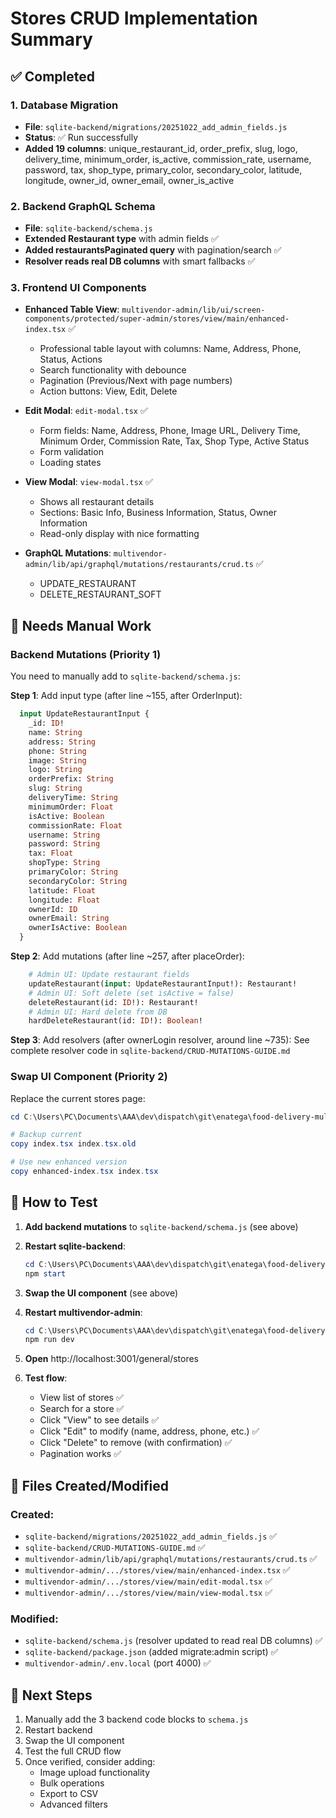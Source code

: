 # Stores CRUD Implementation Summary

## ✅ Completed

### 1. Database Migration
- **File**: `sqlite-backend/migrations/20251022_add_admin_fields.js`
- **Status**: ✅ Run successfully
- **Added 19 columns**: unique_restaurant_id, order_prefix, slug, logo, delivery_time, minimum_order, is_active, commission_rate, username, password, tax, shop_type, primary_color, secondary_color, latitude, longitude, owner_id, owner_email, owner_is_active

### 2. Backend GraphQL Schema
- **File**: `sqlite-backend/schema.js`
- **Extended Restaurant type** with admin fields ✅
- **Added restaurantsPaginated query** with pagination/search ✅
- **Resolver reads real DB columns** with smart fallbacks ✅

### 3. Frontend UI Components
- **Enhanced Table View**: `multivendor-admin/lib/ui/screen-components/protected/super-admin/stores/view/main/enhanced-index.tsx` ✅
  - Professional table layout with columns: Name, Address, Phone, Status, Actions
  - Search functionality with debounce
  - Pagination (Previous/Next with page numbers)
  - Action buttons: View, Edit, Delete
  
- **Edit Modal**: `edit-modal.tsx` ✅
  - Form fields: Name, Address, Phone, Image URL, Delivery Time, Minimum Order, Commission Rate, Tax, Shop Type, Active Status
  - Form validation
  - Loading states
  
- **View Modal**: `view-modal.tsx` ✅
  - Shows all restaurant details
  - Sections: Basic Info, Business Information, Status, Owner Information
  - Read-only display with nice formatting

- **GraphQL Mutations**: `multivendor-admin/lib/api/graphql/mutations/restaurants/crud.ts` ✅
  - UPDATE_RESTAURANT
  - DELETE_RESTAURANT_SOFT

## 🔧 Needs Manual Work

### Backend Mutations (Priority 1)
You need to manually add to `sqlite-backend/schema.js`:

**Step 1**: Add input type (after line ~155, after OrderInput):
```graphql
  input UpdateRestaurantInput {
    _id: ID!
    name: String
    address: String
    phone: String
    image: String
    logo: String
    orderPrefix: String
    slug: String
    deliveryTime: String
    minimumOrder: Float
    isActive: Boolean
    commissionRate: Float
    username: String
    password: String
    tax: Float
    shopType: String
    primaryColor: String
    secondaryColor: String
    latitude: Float
    longitude: Float
    ownerId: ID
    ownerEmail: String
    ownerIsActive: Boolean
  }
```

**Step 2**: Add mutations (after line ~257, after placeOrder):
```graphql
    # Admin UI: Update restaurant fields
    updateRestaurant(input: UpdateRestaurantInput!): Restaurant!
    # Admin UI: Soft delete (set isActive = false)
    deleteRestaurant(id: ID!): Restaurant!
    # Admin UI: Hard delete from DB
    hardDeleteRestaurant(id: ID!): Boolean!
```

**Step 3**: Add resolvers (after ownerLogin resolver, around line ~735):
See complete resolver code in `sqlite-backend/CRUD-MUTATIONS-GUIDE.md`

### Swap UI Component (Priority 2)
Replace the current stores page:
```powershell
cd C:\Users\PC\Documents\AAA\dev\dispatch\git\enatega\food-delivery-multivendor\multivendor-admin\lib\ui\screen-components\protected\super-admin\stores\view\main

# Backup current
copy index.tsx index.tsx.old

# Use new enhanced version
copy enhanced-index.tsx index.tsx
```

## 📝 How to Test

1. **Add backend mutations** to `sqlite-backend/schema.js` (see above)
2. **Restart sqlite-backend**:
   ```powershell
   cd C:\Users\PC\Documents\AAA\dev\dispatch\git\enatega\food-delivery-multivendor\sqlite-backend
   npm start
   ```

3. **Swap the UI component** (see above)
4. **Restart multivendor-admin**:
   ```powershell
   cd C:\Users\PC\Documents\AAA\dev\dispatch\git\enatega\food-delivery-multivendor\multivendor-admin
   npm run dev
   ```

5. **Open** http://localhost:3001/general/stores
6. **Test flow**:
   - View list of stores ✅
   - Search for a store ✅
   - Click "View" to see details ✅
   - Click "Edit" to modify (name, address, phone, etc.) ✅
   - Click "Delete" to remove (with confirmation) ✅
   - Pagination works ✅

## 📂 Files Created/Modified

### Created:
- `sqlite-backend/migrations/20251022_add_admin_fields.js` ✅
- `sqlite-backend/CRUD-MUTATIONS-GUIDE.md` ✅
- `multivendor-admin/lib/api/graphql/mutations/restaurants/crud.ts` ✅
- `multivendor-admin/.../stores/view/main/enhanced-index.tsx` ✅
- `multivendor-admin/.../stores/view/main/edit-modal.tsx` ✅
- `multivendor-admin/.../stores/view/main/view-modal.tsx` ✅

### Modified:
- `sqlite-backend/schema.js` (resolver updated to read real DB columns) ✅
- `sqlite-backend/package.json` (added migrate:admin script) ✅
- `multivendor-admin/.env.local` (port 4000) ✅

## 🚀 Next Steps
1. Manually add the 3 backend code blocks to `schema.js`
2. Restart backend
3. Swap the UI component
4. Test the full CRUD flow
5. Once verified, consider adding:
   - Image upload functionality
   - Bulk operations
   - Export to CSV
   - Advanced filters
